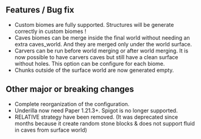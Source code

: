 ## Features / Bug fix
- Custom biomes are fully supported. Structures will be generate correctly in custom biomes !
- Caves biomes can be merge inside the final world without needing an extra caves_world. And they are merged only under the world surface.
- Carvers can be run before world merging or after world merging. It is now possible to have carvers caves but still have a clean surface without holes. This option can be configure for each biome.
- Chunks outside of the surface world are now generated empty.

## Other major or breaking changes
- Complete reorganization of the configuration.
- Underilla now need Paper 1.21.3+. Spigot is no longer supported.
- RELATIVE strategy have been removed. (It was deprecated since months because it create random stone blocks & does not support fluid in caves from surface world)